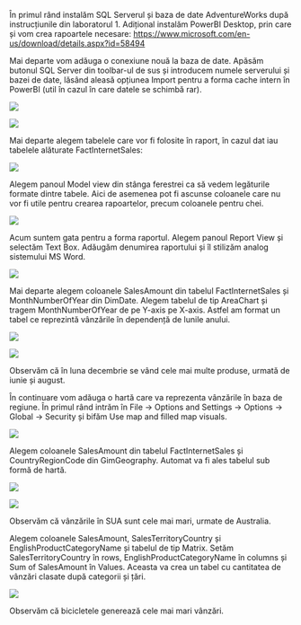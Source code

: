 

În primul rând instalăm SQL Serverul și baza de date AdventureWorks după instrucțiunile din laboratorul 1. Adițional instalăm PowerBI Desktop, prin care și vom crea rapoartele necesare: https://www.microsoft.com/en-us/download/details.aspx?id=58494

Mai departe vom adăuga o conexiune nouă la baza de date. Apăsăm butonul SQL Server din toolbar-ul de sus și introducem numele serverului și bazei de date, lăsând aleasă opțiunea Import pentru a forma cache intern în PowerBI (util în cazul în care datele se schimbă rar). 

![](img/1.png)

![](img/2.png)

Mai departe alegem tabelele care vor fi folosite în raport, în cazul dat iau tabelele alăturate FactInternetSales:

![](img/3.png)

Alegem panoul Model view din stânga ferestrei ca să vedem legăturile formate dintre tabele. Aici de asemenea pot fi ascunse coloanele care nu vor fi utile pentru crearea rapoartelor, precum coloanele pentru chei.

![](img/4.png)

Acum suntem gata pentru a forma raportul. Alegem panoul Report View și selectăm Text Box. Adăugăm denumirea raportului și îl stilizăm analog sistemului MS Word.

![](img/5.png)

Mai departe alegem coloanele SalesAmount din tabelul FactInternetSales și MonthNumberOfYear din DimDate. Alegem tabelul de tip AreaChart și tragem MonthNumberOfYear de pe Y-axis pe X-axis. Astfel am format un tabel ce reprezintă vânzările în dependență de lunile anului.

![](img/6.png)

![](img/7.png)

Observăm că în luna decembrie se vând cele mai multe produse, urmată de iunie și august.

În continuare vom adăuga o hartă care va reprezenta vânzările în baza de regiune. În primul rând intrăm în File -> Options and Settings -> Options -> Global -> Security și bifăm Use map and filled map visuals.

![](img/8.png)

Alegem coloanele SalesAmount din tabelul FactInternetSales și CountryRegionCode din GimGeography. Automat va fi ales tabelul sub formă de hartă.

![](img/9.png)

![](img/10.png)

Observăm că vânzările în SUA sunt cele mai mari, urmate de Australia.

Alegem coloanele SalesAmount, SalesTerritoryCountry și EnglishProductCategoryName și tabelul de tip Matrix. Setăm SalesTerritoryCountry în rows, EnglishProductCategoryName în columns și Sum of SalesAmount în Values. Aceasta va crea un tabel cu cantitatea de vânzări clasate după categorii și țări.

![](img/11.png)

Observăm că bicicletele generează cele mai mari vânzări.